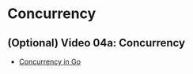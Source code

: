 # Concurrency


## (Optional) Video 04a: Concurrency

* [Concurrency in Go](https://youtu.be/uq9EocsraUQ)